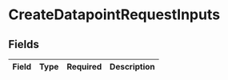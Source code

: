 # CreateDatapointRequestInputs


## Fields

| Field       | Type        | Required    | Description |
| ----------- | ----------- | ----------- | ----------- |